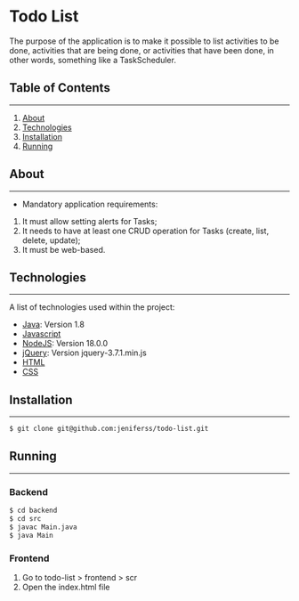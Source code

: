 # Todo List

The purpose of the application is to make it possible to list activities to be done, activities that are being done, or activities that have been done, in other words, something like a TaskScheduler.

## Table of Contents
***
1. [About](#about)
2. [Technologies](#technologies)
3. [Installation](#installation)
4. [Running](#running)

## About
***

* Mandatory application requirements:

1. It must allow setting alerts for Tasks;
2. It needs to have at least one CRUD operation for Tasks (create, list, delete, update);
3. It must be web-based.

## Technologies
***
A list of technologies used within the project:
* [Java](https://www.oracle.com/br/java/technologies/javase/javase8-archive-downloads.html): Version 1.8
* [Javascript](https://developer.mozilla.org/pt-BR/docs/web/javascript/guide/introduction)
* [NodeJS](https://nodejs.org/en/blog/release/v18.0.0): Version 18.0.0
* [jQuery](https://jquery.com/download/): Version jquery-3.7.1.min.js
* [HTML](https://developer.mozilla.org/pt-BR/docs/Web/HTML)
* [CSS](https://developer.mozilla.org/pt-BR/docs/Learn/Getting_started_with_the_web/CSS_basics)

## Installation
***

```bash
$ git clone git@github.com:jeniferss/todo-list.git
```

## Running
***

### Backend

```bash
$ cd backend
$ cd src
$ javac Main.java
$ java Main
```

### Frontend
1. Go to todo-list > frontend > scr 
2. Open the index.html file